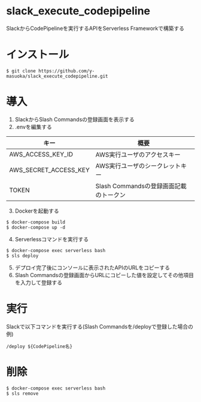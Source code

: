 # slack_execute_codepipeline
SlackからCodePipelineを実行するAPIをServerless Frameworkで構築する

# インストール
```
$ git clone https://github.com/y-masuoka/slack_execute_codepipeline.git
```

# 導入
1. SlackからSlash Commandsの登録画面を表示する
2. .envを編集する

|キー|概要|
|------|---|
|AWS_ACCESS_KEY_ID|AWS実行ユーザのアクセスキー|
|AWS_SECRET_ACCESS_KEY|AWS実行ユーザのシークレットキー|
|TOKEN|Slash Commandsの登録画面記載のトークン|

3. Dockerを起動する
```
$ docker-compose build
$ docker-compose up -d
```

4. Serverlessコマンドを実行する
```
$ docker-compose exec serverless bash
$ sls deploy
```

5. デプロイ完了後にコンソールに表示されたAPIのURLをコピーする
6. Slash Commandsの登録画面からURLにコピーした値を設定してその他項目を入力して登録する

# 実行
Slackで以下コマンドを実行する(Slash Commandsを/deployで登録した場合の例)
```
/deploy ${CodePipeline名}
```

# 削除
```
$ docker-compose exec serverless bash
$ sls remove
```
